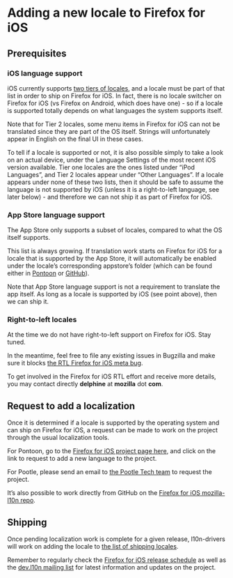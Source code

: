 # Adding a new locale to Firefox for iOS

## Prerequisites

### iOS language support

iOS currently supports [two tiers of locales](https://people-mozilla.org/~sarentz/ios-locales.html), and a locale must be part of that list in order to ship on Firefox for iOS. In fact, there is no locale switcher on Firefox for iOS (vs Firefox on Android, which does have one) - so if a locale is supported totally depends on what languages the system supports itself.

Note that for Tier 2 locales, some menu items in Firefox for iOS can not be translated since they are part of the OS itself. Strings will unfortunately appear in English on the final UI in these cases.

To tell if a locale is supported or not, it is also possible simply to take a look on an actual device, under the Language Settings of the most recent iOS version available. Tier one locales are the ones listed under “iPod Languages”, and Tier 2 locales appear under “Other Languages”. If a locale appears under none of these two lists, then it should be safe to assume the language is not supported by iOS (unless it is a right-to-left language, see later below) - and therefore we can not ship it as part of Firefox for iOS.

### App Store language support

The App Store only supports a subset of locales, compared to what the OS itself supports.

This list is always growing. If translation work starts on Firefox for iOS for a locale that is supported by the App Store, it will automatically be enabled under the locale’s corresponding appstore’s folder (which can be found either in [Pontoon](https://pontoon.mozilla.org/projects/appstores/) or [GitHub](https://github.com/mozilla-l10n/appstores)).

Note that App Store language support is not a requirement to translate the app itself. As long as a locale is supported by iOS (see point above), then we can ship it.

### Right-to-left locales

At the time we do not have right-to-left support on Firefox for iOS. Stay tuned.

In the meantime, feel free to file any existing issues in Bugzilla and make sure it blocks [the RTL Firefox for iOS meta bug](https://bugzilla.mozilla.org/show_bug.cgi?id=1160759).

To get involved in the Firefox for iOS RTL effort and receive more details, you may contact directly **delphine** at **mozilla** dot **com**.

## Request to add a localization

Once it is determined if a locale is supported by the operating system and can ship on Firefox for iOS, a request can be made to work on the project through the usual localization tools.

For Pontoon, go to the [Firefox for iOS project page here](https://pontoon.mozilla.org/projects/firefox-for-ios/), and click on the link to request to add a new language to the project.

For Pootle, please send an email to [the Pootle Tech team](tech-team@translate.org.za) to request the project.

It’s also possible to work directly from GitHub on the [Firefox for iOS mozilla-l10n repo](https://github.com/mozilla-l10n/firefoxios-l10n).

## Shipping

Once pending localization work is complete for a given release, l10n-drivers will work on adding the locale to [the list of shipping locales](https://github.com/mozilla-mobile/firefox-ios/blob/master/shipping_locales.txt).

Remember to regularly check the [Firefox for iOS release schedule](https://wiki.mozilla.org/Firefox_for_iOS_Train_Schedule) as well as the [dev.l10n mailing list](https://lists.mozilla.org/listinfo/dev-l10n) for latest information and updates on the project.
